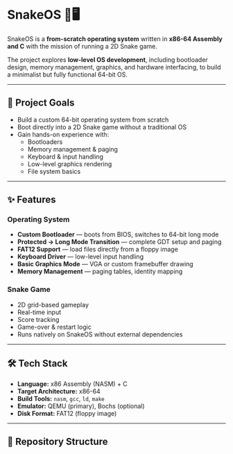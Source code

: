# SnakeOS 🐍🖥️

SnakeOS is a **from-scratch operating system** written in **x86-64 Assembly and C** with the mission of running a 2D Snake game.

The project explores **low-level OS development**, including bootloader design, memory management, graphics, and hardware interfacing, to build a minimalist but fully functional 64-bit OS.

---

## 📜 Project Goals
- Build a custom 64-bit operating system from scratch
- Boot directly into a 2D Snake game without a traditional OS
- Gain hands-on experience with:
  - Bootloaders
  - Memory management & paging
  - Keyboard & input handling
  - Low-level graphics rendering
  - File system basics

---

## ✨ Features

### Operating System
- **Custom Bootloader** — boots from BIOS, switches to 64-bit long mode
- **Protected → Long Mode Transition** — complete GDT setup and paging
- **FAT12 Support** — load files directly from a floppy image
- **Keyboard Driver** — low-level input handling
- **Basic Graphics Mode** — VGA or custom framebuffer drawing
- **Memory Management** — paging tables, identity mapping

### Snake Game
- 2D grid-based gameplay
- Real-time input
- Score tracking
- Game-over & restart logic
- Runs natively on SnakeOS without external dependencies

---

## 🛠️ Tech Stack
- **Language:** x86 Assembly (NASM) + C
- **Target Architecture:** x86-64
- **Build Tools:** `nasm`, `gcc`, `ld`, `make`
- **Emulator:** QEMU (primary), Bochs (optional)
- **Disk Format:** FAT12 (floppy image)

---

## 📂 Repository Structure
